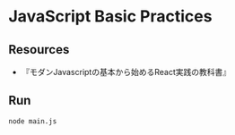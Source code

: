 # JavaScript Basic Practices

## Resources

- 『モダンJavascriptの基本から始めるReact実践の教科書』


## Run

```bash
node main.js
```